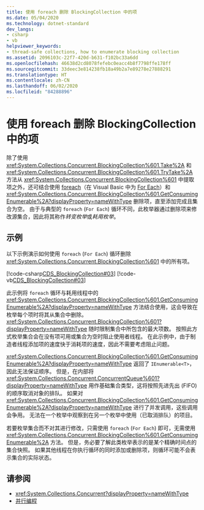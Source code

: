 ```yaml
---
title: 使用 foreach 删除 BlockingCollection 中的项
ms.date: 05/04/2020
ms.technology: dotnet-standard
dev_langs:
- csharp
- vb
helpviewer_keywords:
- thread-safe collections, how to enumerate blocking collection
ms.assetid: 2096103c-22f7-420d-b631-f102bc33a6dd
ms.openlocfilehash: 46638d2cd8078fefebc0eacc4b8f7798ffe178ff
ms.sourcegitcommit: 33deec3e814238fb18a49b2a7e89278e27888291
ms.translationtype: HT
ms.contentlocale: zh-CN
ms.lasthandoff: 06/02/2020
ms.locfileid: "84288896"
---
```

# <a name="use-foreach-to-remove-items-in-a-blockingcollection"></a>使用 foreach 删除 BlockingCollection 中的项

除了使用 <xref:System.Collections.Concurrent.BlockingCollection%601.Take%2A> 和 <xref:System.Collections.Concurrent.BlockingCollection%601.TryTake%2A> 方法从 <xref:System.Collections.Concurrent.BlockingCollection%601> 中提取项之外，还可结合使用 [foreach](../../../csharp/language-reference/keywords/foreach-in.md)（在 Visual Basic 中为 [For Each](../../../visual-basic/language-reference/statements/for-each-next-statement.md)）和 <xref:System.Collections.Concurrent.BlockingCollection%601.GetConsumingEnumerable%2A?displayProperty=nameWithType> 删除项，直至添加完成且集合为空。 由于与典型的 `foreach` (`For Each`) 循环不同，此枚举器通过删除项来修改源集合，因此将其称作*转变枚举*或*耗用枚举*。

## <a name="example"></a>示例

以下示例演示如何使用 `foreach` (`For Each`) 循环删除 <xref:System.Collections.Concurrent.BlockingCollection%601> 中的所有项。

[!code-csharp[CDS_BlockingCollection#03](../../../../samples/snippets/csharp/VS_Snippets_Misc/cds_blockingcollection/cs/example03.cs#03)]
[!code-vb[CDS_BlockingCollection#03](../../../../samples/snippets/visualbasic/VS_Snippets_Misc/cds_blockingcollection/vb/enumeratebc.vb#03)]

此示例将 `foreach` 循环与耗用线程中的 <xref:System.Collections.Concurrent.BlockingCollection%601.GetConsumingEnumerable%2A?displayProperty=nameWithType> 方法结合使用，这会导致在枚举每个项时将其从集合中删除。 <xref:System.Collections.Concurrent.BlockingCollection%601?displayProperty=nameWithType> 随时限制集合中所包含的最大项数。 按照此方式枚举集合会在没有项可用或集合为空时阻止使用者线程。 在此示例中，由于制造者线程添加项的速度快于消耗项的速度，因此不需要考虑阻止问题。

<xref:System.Collections.Concurrent.BlockingCollection%601.GetConsumingEnumerable%2A?displayProperty=nameWithType> 返回了 `IEnumerable<T>`，因此无法保证顺序。 但是，在内部将 <xref:System.Collections.Concurrent.ConcurrentQueue%601?displayProperty=nameWithType> 用作基础集合类型，这将按照先进先出 (FIFO) 的顺序取消对象的排队。 如果对 <xref:System.Collections.Concurrent.BlockingCollection%601.GetConsumingEnumerable%2A?displayProperty=nameWithType> 进行了并发调用，这些调用会争用。 无法在一个枚举中观察到在另一个枚举中使用（已取消排队）的项目。

若要枚举集合而不对其进行修改，只需使用 `foreach` (`For Each`) 即可，无需使用 <xref:System.Collections.Concurrent.BlockingCollection%601.GetConsumingEnumerable%2A> 方法。 但是，务必要了解此类枚举表示的是某个精确时间点的集合快照。 如果其他线程在你执行循环的同时添加或删除项，则循环可能不会表示集合的实际状态。

## <a name="see-also"></a>请参阅

- <xref:System.Collections.Concurrent?displayProperty=nameWithType>
- [并行编程](../../parallel-programming/index.md)

